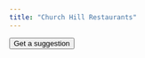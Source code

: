 ```yaml
---
title: "Church Hill Restaurants"
---
```


<form name="suggestionForm" action="" method="GET">
  <input type="button" name="getSuggestion" value="Get a suggestion" onClick="loadSuggestion()">
</form>

<div id="suggestion"></div>

<script type="text/javascript" src="restaurants.js"></script>
